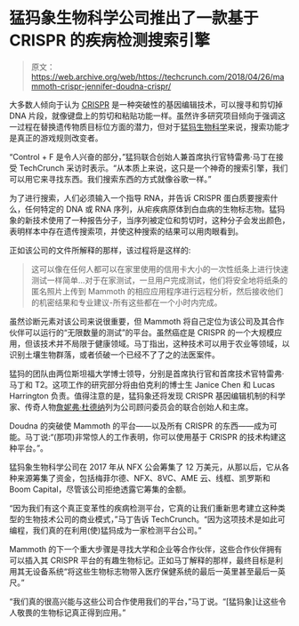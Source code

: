 # 猛犸象生物科学公司推出了一款基于 CRISPR 的疾病检测搜索引擎

> 原文：<https://web.archive.org/web/https://techcrunch.com/2018/04/26/mammoth-crispr-jennifer-doudna-crispr/>

大多数人倾向于认为 [CRISPR](https://web.archive.org/web/20230307142250/https://techcrunch.com/tag/crispr/) 是一种突破性的基因编辑技术，可以搜寻和剪切掉 DNA 片段，就像键盘上的剪切和粘贴功能一样。虽然许多研究项目倾向于强调这一过程在替换遗传物质目标位方面的潜力，但对于[猛犸生物科学](https://web.archive.org/web/20230307142250/https://www.crunchbase.com/organization/mammoth-biosciences#section-overview)来说，搜索功能才是真正的游戏规则改变者。

“Control + F 是令人兴奋的部分，”猛犸联合创始人兼首席执行官特雷弗·马丁在接受 TechCrunch 采访时表示。“从本质上来说，这只是一个神奇的搜索引擎，我们可以用它来寻找东西。我们搜索东西的方式就像谷歌一样。”

为了进行搜索，人们必须输入一个指导 RNA，并告诉 CRISPR 蛋白质要搜索什么，任何特定的 DNA 或 RNA 序列，从疟疾病原体到白血病的生物标志物。猛犸象的新技术使用了一种报告分子，当序列被定位和剪切时，这种分子会发出颜色，表明样本中存在遗传搜索项，并使这种搜索的结果可以用肉眼看到。

正如该公司的文件所解释的那样，该过程将是这样的:

> 这可以像在任何人都可以在家里使用的信用卡大小的一次性纸条上进行快速测试一样简单…对于在家测试，一旦用户完成测试，他们将安全地将纸条的匿名照片上传到 Mammoth 的相应应用程序进行远程分析，然后接收他们的机密结果和专业建议-所有这些都在一个小时内完成。

虽然诊断元素对该公司来说很重要，但 Mammoth 将自己定位为该公司及其合作伙伴可以运行的“无限数量的测试”的平台。虽然癌症是 CRISPR 的一个大规模应用，但该技术并不局限于健康领域。马丁指出，这种技术可以用于农业等领域，以识别土壤生物群落，或者侦破一个已经不了了之的法医案件。

猛犸的团队由两位斯坦福大学博士领导，分别是首席执行官和首席技术官特雷弗·马丁和 T2。这项工作的研究部分将由伯克利的博士生 Janice Chen 和 Lucas Harrington 负责。值得注意的是，猛犸象还将发现 CRISPR 基因编辑机制的科学家、传奇人物[詹妮弗·杜德纳](https://web.archive.org/web/20230307142250/https://techcrunch.com/tag/jennifer-doudna/)列为公司顾问委员会的联合创始人和主席。

Doudna 的突破使 Mammoth 的平台——以及所有 CRISPR 的东西——成为可能。马丁说:“(那项)非常惊人的工作表明，你可以使用基于 CRISPR 的技术构建这种平台。”。

猛犸象生物科学公司在 2017 年从 NFX 公会筹集了 12 万美元，从那以后，它从各种来源筹集了资金，包括梅菲尔德、NFX、8VC、AME 云、线框、凯罗斯和 Boom Capital，尽管该公司拒绝透露它筹集的金额。

“因为我们有这个真正变革性的疾病检测平台，它真的让我们重新思考建立这种类型的生物技术公司的商业模式，”马丁告诉 TechCrunch。“因为这项技术是如此可编程，我们真的在利用(使)猛犸成为一家检测平台公司。”

Mammoth 的下一个重大步骤是寻找大学和企业等合作伙伴，这些合作伙伴拥有可以插入其 CRISPR 平台的有趣生物标记。正如马丁解释的那样，最终目标是利用其无设备系统“将这些生物标志物带入医疗保健系统的最后一英里甚至最后一英尺。”

“我们真的很高兴能与这些公司合作使用我们的平台，”马丁说。“[猛犸象]让这些令人敬畏的生物标记真正得到应用。”